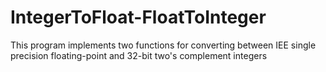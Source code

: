 # IntegerToFloat-FloatToInteger
This program implements two functions for converting between IEE single precision floating-point and 32-bit two's complement integers
